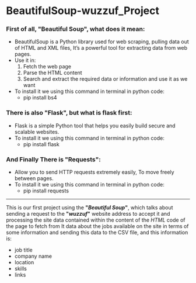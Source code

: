 # BeautifulSoup-wuzzuf_Project
### First of all, **"Beautiful Soup"**, what does it mean:
- BeautifulSoup is a Python library used for web scraping, pulling data out of HTML and XML files, It’s a powerful tool for extracting data from web pages.
- Use it in:
    1. Fetch the web page
    2. Parse the HTML content
    3. Search and extract the required data or information and use it as we want
- To install it we using this command in terminal in python code:
    - pip install bs4


### There is also **"Flask"**, but what is flask first:
- Flask is a simple Python tool that helps you easily build secure and scalable websites.
- To install it we using this command in terminal in python code:
    - pip install flask


### And Finally There is **"Requests"**:
- Allow you to send HTTP requests extremely easily, To move freely between pages.
- To install it we using this command in terminal in python code:
    - pip install requests

-------------------------------

This is our first project using the **"_Beautiful Soup_"**, which talks about sending a request to the **"_wuzzuf_"** website address to accept it and processing the site data contained within the content of the _HTML_ code of the page to fetch from It data about the jobs available on the site in terms of some information and sending this data to the CSV file, and this information is:
- job title
- company name
- location
- skills
- links
